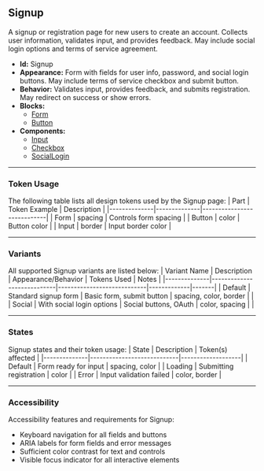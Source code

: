 ## Signup
A signup or registration page for new users to create an account. Collects user information, validates input, and provides feedback. May include social login options and terms of service agreement.
- **Id:** Signup
- **Appearance:** Form with fields for user info, password, and social login buttons. May include terms of service checkbox and submit button.
- **Behavior:** Validates input, provides feedback, and submits registration. May redirect on success or show errors.
- **Blocks:**
  - [Form](../blocks/Form.md)
  - [Button](../blocks/Button.md)
- **Components:**
  - [Input](../components/Input.md)
  - [Checkbox](../components/Checkbox.md)
  - [SocialLogin](../components/SocialLogin.md)

---

### Token Usage
The following table lists all design tokens used by the Signup page:
| Part         | Token Example | Description                |
|--------------|--------------|----------------------------|
| Form         | spacing      | Controls form spacing      |
| Button       | color        | Button color               |
| Input        | border       | Input border color         |

---

### Variants
All supported Signup variants are listed below:
| Variant Name | Description                | Appearance/Behavior         | Tokens Used | Notes |
|--------------|----------------------------|----------------------------|-------------|-------|
| Default      | Standard signup form       | Basic form, submit button  | spacing, color, border | |
| Social       | With social login options  | Social buttons, OAuth      | color, spacing        | |

---

### States
Signup states and their token usage:
| State        | Description                | Token(s) affected |
|--------------|----------------------------|-------------------|
| Default      | Form ready for input       | spacing, color    |
| Loading      | Submitting registration    | color             |
| Error        | Input validation failed    | color, border     |

---

### Accessibility
Accessibility features and requirements for Signup:
- Keyboard navigation for all fields and buttons
- ARIA labels for form fields and error messages
- Sufficient color contrast for text and controls
- Visible focus indicator for all interactive elements
